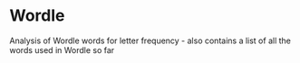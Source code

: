 # Wordle
Analysis of Wordle words for letter frequency - also contains a list of all the words used in Wordle so far
